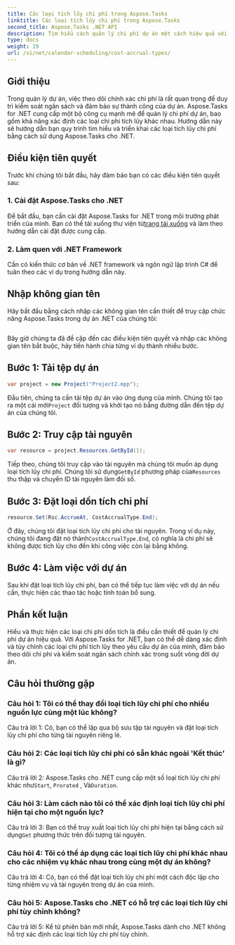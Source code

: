```yaml
---
title: Các loại tích lũy chi phí trong Aspose.Tasks
linktitle: Các loại tích lũy chi phí trong Aspose.Tasks
second_title: Aspose.Tasks .NET API
description: Tìm hiểu cách quản lý chi phí dự án một cách hiệu quả với Aspose.Tasks for .NET. Xác định các loại chi phí tích lũy để theo dõi ngân sách chính xác.
type: docs
weight: 19
url: /vi/net/calendar-scheduling/cost-accrual-types/
---
```

## Giới thiệu

Trong quản lý dự án, việc theo dõi chính xác chi phí là rất quan trọng để duy trì kiểm soát ngân sách và đảm bảo sự thành công của dự án. Aspose.Tasks for .NET cung cấp một bộ công cụ mạnh mẽ để quản lý chi phí dự án, bao gồm khả năng xác định các loại chi phí tích lũy khác nhau. Hướng dẫn này sẽ hướng dẫn bạn quy trình tìm hiểu và triển khai các loại tích lũy chi phí bằng cách sử dụng Aspose.Tasks cho .NET.

## Điều kiện tiên quyết

Trước khi chúng tôi bắt đầu, hãy đảm bảo bạn có các điều kiện tiên quyết sau:

### 1. Cài đặt Aspose.Tasks cho .NET

 Để bắt đầu, bạn cần cài đặt Aspose.Tasks for .NET trong môi trường phát triển của mình. Bạn có thể tải xuống thư viện từ[trang tải xuống](https://releases.aspose.com/tasks/net/) và làm theo hướng dẫn cài đặt được cung cấp.

### 2. Làm quen với .NET Framework

Cần có kiến thức cơ bản về .NET framework và ngôn ngữ lập trình C# để tuân theo các ví dụ trong hướng dẫn này.

## Nhập không gian tên

Hãy bắt đầu bằng cách nhập các không gian tên cần thiết để truy cập chức năng Aspose.Tasks trong dự án .NET của chúng tôi:

```csharp

```

Bây giờ chúng ta đã đề cập đến các điều kiện tiên quyết và nhập các không gian tên bắt buộc, hãy tiến hành chia từng ví dụ thành nhiều bước.

## Bước 1: Tải tệp dự án

```csharp
var project = new Project("Project2.mpp");
```

 Đầu tiên, chúng ta cần tải tệp dự án vào ứng dụng của mình. Chúng tôi tạo ra một cái mới`Project` đối tượng và khởi tạo nó bằng đường dẫn đến tệp dự án của chúng tôi.

## Bước 2: Truy cập tài nguyên

```csharp
var resource = project.Resources.GetById(1);
```

 Tiếp theo, chúng tôi truy cập vào tài nguyên mà chúng tôi muốn áp dụng loại tích lũy chi phí. Chúng tôi sử dụng`GetById` phương pháp của`Resources` thu thập và chuyển ID tài nguyên làm đối số.

## Bước 3: Đặt loại dồn tích chi phí

```csharp
resource.Set(Rsc.AccrueAt, CostAccrualType.End);
```

Ở đây, chúng tôi đặt loại tích lũy chi phí cho tài nguyên. Trong ví dụ này, chúng tôi đang đặt nó thành`CostAccrualType.End`, có nghĩa là chi phí sẽ không được tích lũy cho đến khi công việc còn lại bằng không.

## Bước 4: Làm việc với dự án

Sau khi đặt loại tích lũy chi phí, bạn có thể tiếp tục làm việc với dự án nếu cần, thực hiện các thao tác hoặc tính toán bổ sung.

## Phần kết luận

Hiểu và thực hiện các loại chi phí dồn tích là điều cần thiết để quản lý chi phí dự án hiệu quả. Với Aspose.Tasks for .NET, bạn có thể dễ dàng xác định và tùy chỉnh các loại chi phí tích lũy theo yêu cầu dự án của mình, đảm bảo theo dõi chi phí và kiểm soát ngân sách chính xác trong suốt vòng đời dự án.

## Câu hỏi thường gặp

### Câu hỏi 1: Tôi có thể thay đổi loại tích lũy chi phí cho nhiều nguồn lực cùng một lúc không?

Câu trả lời 1: Có, bạn có thể lặp qua bộ sưu tập tài nguyên và đặt loại tích lũy chi phí cho từng tài nguyên riêng lẻ.

### Câu hỏi 2: Các loại tích lũy chi phí có sẵn khác ngoài 'Kết thúc' là gì?

Câu trả lời 2: Aspose.Tasks cho .NET cung cấp một số loại tích lũy chi phí khác như`Start`, `Prorated` , Và`Duration`.

### Câu hỏi 3: Làm cách nào tôi có thể xác định loại tích lũy chi phí hiện tại cho một nguồn lực?

 Câu trả lời 3: Bạn có thể truy xuất loại tích lũy chi phí hiện tại bằng cách sử dụng`Get` phương thức trên đối tượng tài nguyên.

### Câu hỏi 4: Tôi có thể áp dụng các loại tích lũy chi phí khác nhau cho các nhiệm vụ khác nhau trong cùng một dự án không?

Câu trả lời 4: Có, bạn có thể đặt loại tích lũy chi phí một cách độc lập cho từng nhiệm vụ và tài nguyên trong dự án của mình.

### Câu hỏi 5: Aspose.Tasks cho .NET có hỗ trợ các loại tích lũy chi phí tùy chỉnh không?

Câu trả lời 5: Kể từ phiên bản mới nhất, Aspose.Tasks dành cho .NET không hỗ trợ xác định các loại tích lũy chi phí tùy chỉnh.